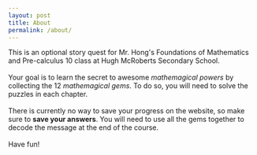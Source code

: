 ```yaml
---
layout: post
title: About
permalink: /about/
---
```


This is an optional story quest for Mr. Hong's Foundations of Mathematics and Pre-calculus 10 class at Hugh McRoberts Secondary School.
<br><br>
Your goal is to learn the secret to awesome *mathemagical powers* by collecting the 12 *mathemagical gems*. To do so, you will need to solve the puzzles in each chapter.
<br><br>
There is currently no way to save your progress on the website, so make sure to **save your answers**. You will need to use all the gems together to decode the message at the end of the course.
<br><br>
Have fun!